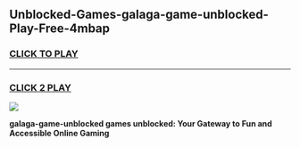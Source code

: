 
## Unblocked-Games-galaga-game-unblocked-Play-Free-4mbap
<h3>
<a href="https://premium76.site?title=galaga-game-unblocked&ref=10A">CLICK TO PLAY</a></h3>
<hr>

<h3>
<a href="https://premium76.site?title=galaga-game-unblocked&ref=10A">CLICK 2 PLAY</a>
  
</h3>

<a href="https://premium76.site?title=galaga-game-unblocked&ref=10A"><img src="https://clearcache.store/games.png"></a>


**galaga-game-unblocked games unblocked: Your Gateway to Fun and Accessible Online Gaming**
